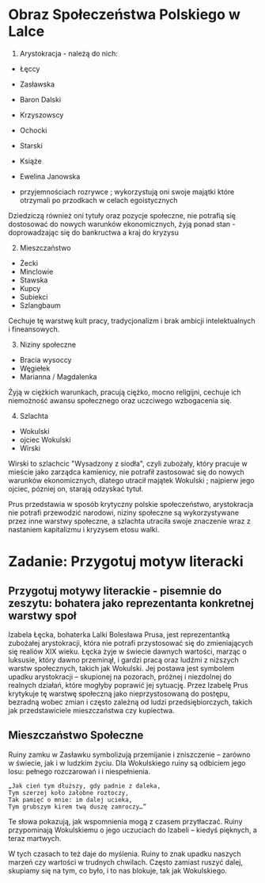 # Obraz Społeczeństwa Polskiego w Lalce

1. Arystokracja - należą do nich:
- Łęccy
- Zasławska
- Baron Dalski
- Krzyszowscy
- Ochocki
- Starski
- Książe
- Ewelina Janowska

- przyjemnościach rozrywce ; wykorzystują oni swoje majątki które otrzymali po przodkach w celach egoistycznych

Dziedziczą również oni tytuły oraz pozycje społeczne, nie potrafią się dostosować do nowych warunków ekonomicznych, żyją ponad stan - doprowadzając się do bankructwa a kraj do kryzysu

2. Mieszczaństwo
- Żecki
- Minclowie
- Stawska
- Kupcy
- Subiekci
- Szlangbaum

Cechuje tę warstwę kult pracy, tradycjonalizm i brak ambicji intelektualnych i fineansowych.

3. Niziny społeczne
- Bracia wysoccy
- Węgiełek
- Marianna / Magdalenka

Źyją w ciężkich warunkach, pracują ciężko, mocno religijni, cechuje ich niemożność awansu społecznego oraz uczciwego wzbogacenia się.

4. Szlachta
- Wokulski
- ojciec Wokulski
- Wirski

Wirski to szlachcic "Wysadzony z siodła", czyli zubożały, który pracuje w mieście jako zarządca kamienicy, nie potrafił zastosować się do nowych warunków ekonomicznych, dlatego utracił majątek
Wokulski ; najpierw jego ojciec, pózniej on, starają odzyskać tytuł.

Prus przedstawia w sposób krytyczny polskie społeczeństwo, arystokracja nie potrafi przewodzić narodowi, niziny społeczne są wykorzystywane przez inne warstwy społeczne, a szlachta utraciła swoje znaczenie wraz z nastaniem kapitalizmu i kryzysem etosu walki.

# Zadanie: Przygotuj motyw literacki

## Przygotuj motywy literackie - pisemnie do zeszytu: bohatera jako reprezentanta konkretnej warstwy społ

Izabela Łęcka, bohaterka Lalki Bolesława Prusa, jest reprezentantką zubożałej arystokracji, która nie potrafi przystosować się do zmieniających się realiów XIX wieku. Łęcka żyje w świecie dawnych wartości, marząc o luksusie, który dawno przeminął, i gardzi pracą oraz ludźmi z niższych warstw społecznych, takich jak Wokulski. Jej postawa jest symbolem upadku arystokracji – skupionej na pozorach, próżnej i niezdolnej do realnych działań, które mogłyby poprawić jej sytuację. Przez Izabelę Prus krytykuje tę warstwę społeczną jako nieprzystosowaną do postępu, bezradną wobec zmian i często zależną od ludzi przedsiębiorczych, takich jak przedstawiciele mieszczaństwa czy kupiectwa.

## Mieszczaństwo Społeczne

Ruiny zamku w Zasławku symbolizują przemijanie i zniszczenie – zarówno w świecie, jak i w ludzkim życiu. Dla Wokulskiego ruiny są odbiciem jego losu: pełnego rozczarowań i i niespełnienia.

```
„Jak cień tym dłuższy, gdy padnie z daleka,
Tym szerzej koło żałobne roztoczy,
Tak pamięć o mnie: im dalej ucieka,
Tym grubszym kirem twą duszę zamroczy…”
```

Te słowa pokazują, jak wspomnienia mogą z czasem przytłaczać. Ruiny przypominają Wokulskiemu o jego uczuciach do Izabeli – kiedyś pięknych, a teraz martwych.

W tych czasach to też daje do myślenia. Ruiny to znak upadku naszych marzeń czy wartości w trudnych chwilach. Często zamiast ruszyć dalej, skupiamy się na tym, co było, i to nas blokuje, tak jak Wokulskiego.

